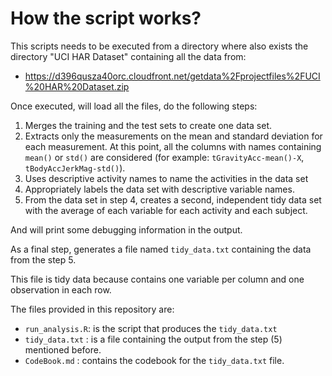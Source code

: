 # How the script works?
This scripts needs to be executed from a directory where also exists the
directory "UCI HAR Dataset" containing all the data from:
 * https://d396qusza40orc.cloudfront.net/getdata%2Fprojectfiles%2FUCI%20HAR%20Dataset.zip

Once executed, will load all the files, do the following steps:
 1. Merges the training and the test sets to create one data set.
 2. Extracts only the measurements on the mean and standard deviation for each measurement. At this point, all the columns with names containing `mean()` or `std()` are considered (for example: `tGravityAcc-mean()-X`, `tBodyAccJerkMag-std()`).
 3. Uses descriptive activity names to name the activities in the data set
 4. Appropriately labels the data set with descriptive variable names. 
 5. From the data set in step 4, creates a second, independent tidy data set with the average of each variable for each activity and each subject.

And will print some debugging information in the output.

As a final step, generates a file named `tidy_data.txt` containing the data from the step 5.

This file is tidy data because contains one variable per column and one observation in each row.

The files provided in this repository are:
 * `run_analysis.R`: is the script that produces the `tidy_data.txt`
 * `tidy_data.txt` : is a file containing the output from the step (5) mentioned before.
 * `CodeBook.md`   : contains the codebook for the `tidy_data.txt` file.
